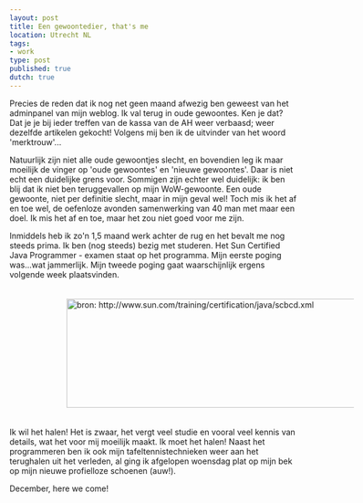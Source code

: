 ```yaml
---
layout: post
title: Een gewoontedier, that's me
location: Utrecht NL
tags:
- work
type: post
published: true
dutch: true
---
```

Precies de reden dat ik nog net geen maand afwezig ben geweest van het adminpanel van mijn weblog. Ik val terug in oude gewoontes. Ken je dat? Dat je je bij ieder treffen van de kassa van de AH weer verbaasd; weer dezelfde artikelen gekocht! Volgens mij ben ik de uitvinder van het woord 'merktrouw'...

Natuurlijk zijn niet alle oude gewoontjes slecht, en bovendien leg ik maar moeilijk de vinger op 'oude gewoontes' en 'nieuwe gewoontes'. Daar is niet echt een duidelijke grens voor. Sommigen zijn echter wel duidelijk: ik ben blij dat ik niet ben teruggevallen op mijn WoW-gewoonte. Een oude gewoonte, niet per definitie slecht, maar in mijn geval wel! Toch mis ik het af en toe wel, de oefenloze avonden samenwerking van 40 man met maar een doel. Ik mis het af en toe, maar het zou niet goed voor me zijn.

Inmiddels heb ik zo'n 1,5 maand werk achter de rug en het bevalt me nog steeds prima. Ik ben (nog steeds) bezig met studeren. Het Sun Certified Java Programmer - examen staat op het programma. Mijn eerste poging was...wat jammerlijk. Mijn tweede poging gaat waarschijnlijk ergens volgende week plaatsvinden.

<img src="http://www.ronaldvanzuijlen.nl/images/scjp.gif" title="bron: http://www.sun.com/training/certification/java/scbcd.xml" alt="bron: http://www.sun.com/training/certification/java/scbcd.xml" style="clear:both;" height="191" hspace="100" vspace="20" width="600" />

Ik wil het halen! Het is zwaar, het vergt veel studie en vooral veel kennis van details, wat het voor mij moeilijk maakt. Ik moet het halen! Naast het programmeren ben ik ook mijn tafeltennistechnieken weer aan het terughalen uit het verleden, al ging ik afgelopen woensdag plat op mijn bek op mijn nieuwe profielloze schoenen (auw!).

December, here we come!
